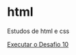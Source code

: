# html
 Estudos de html e css

<a href="https://nataliasmendes.github.io/html/desafios/Desafio10/index.html"> Executar o Desafio 10</a>